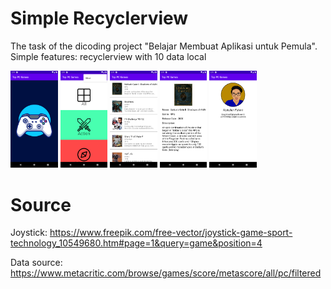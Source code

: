 # Simple Recyclerview
The task of the dicoding project "Belajar Membuat Aplikasi untuk Pemula".
Simple features: recyclerview with 10 data local

<img src="https://github.com/Lopniv/simple-recyclerview/blob/main/screenshot_1.png" width="15%"></img> 
<img src="https://github.com/Lopniv/simple-recyclerview/blob/main/screenshot_2.png" width="15%"></img> 
<img src="https://github.com/Lopniv/simple-recyclerview/blob/main/screenshot_3.png" width="15%"></img>
<img src="https://github.com/Lopniv/simple-recyclerview/blob/main/screenshot_4.png" width="15%"></img>
<img src="https://github.com/Lopniv/simple-recyclerview/blob/main/screenshot_5.png" width="15%"></img>

# Source
Joystick: https://www.freepik.com/free-vector/joystick-game-sport-technology_10549680.htm#page=1&query=game&position=4

Data source: https://www.metacritic.com/browse/games/score/metascore/all/pc/filtered
